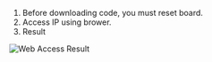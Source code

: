 1. Before downloading code, you must reset board.
2. Access IP using brower.
3. Result

![Web Access Result](ESP8266_nodeMCU_LuaCode/04_GPIO_Control_using_Web/GPIO_Control_using_Web.png)



